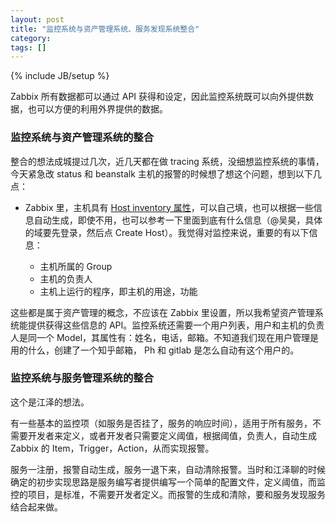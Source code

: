 ```yaml
---
layout: post
title: "监控系统与资产管理系统、服务发现系统整合"
category:
tags: []
---
```

{% include JB/setup %}


Zabbix 所有数据都可以通过 API 获得和设定，因此监控系统既可以向外提供数据，也可以方便的利用外界提供的数据。

### 监控系统与资产管理系统的整合

整合的想法成城提过几次，近几天都在做 tracing 系统，没细想监控系统的事情，今天紧急改 status 和 beanstalk 主机的报警的时候想了想这个问题，想到以下几点：

* Zabbix 里，主机具有 [Host inventory 属性](https://www.zabbix.com/documentation/2.2/manual/config/hosts/inventory)，可以自己填，也可以根据一些信息自动生成，即使不用，也可以参考一下里面到底有什么信息（@吴昊，具体的域要先登录，然后点 Create Host）。我觉得对监控来说，重要的有以下信息：

	* 主机所属的 Group
	* 主机的负责人
	* 主机上运行的程序，即主机的用途，功能

这些都是属于资产管理的概念，不应该在 Zabbix 里设置，所以我希望资产管理系统能提供获得这些信息的 API。监控系统还需要一个用户列表，用户和主机的负责人是同一个 Model，其属性有：姓名，电话，邮箱。不知道我们现在用户管理是用的什么，创建了一个知乎邮箱， Ph 和 gitlab 是怎么自动有这个用户的。

### 监控系统与服务管理系统的整合

这个是江泽的想法。

有一些基本的监控项（如服务是否挂了，服务的响应时间），适用于所有服务，不需要开发者来定义，或者开发者只需要定义阈值，根据阈值，负责人，自动生成 Zabbix 的 Item，Trigger，Action，从而实现报警。

服务一注册，报警自动生成，服务一退下来，自动清除报警。当时和江泽聊的时候确定的初步实现思路是服务编写者提供编写一个简单的配置文件，定义阈值，而监控的项目，是标准，不需要开发者定义。而报警的生成和清除，要和服务发现服务结合起来做。
